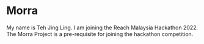 # Morra

My name is Teh Jing Ling. I am joining the Reach Malaysia Hackathon 2022. The Morra Project is a pre-requisite for joining the hackathon competition.